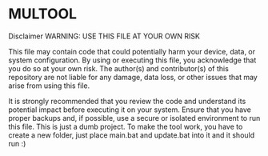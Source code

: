 # MULTOOL
Disclaimer WARNING: USE THIS FILE AT YOUR OWN RISK

This file may contain code that could potentially harm your device, data, or system configuration. By using or executing this file, you acknowledge that you do so at your own risk. The author(s) and contributor(s) of this repository are not liable for any damage, data loss, or other issues that may arise from using this file.

It is strongly recommended that you review the code and understand its potential impact before executing it on your system. Ensure that you have proper backups and, if possible, use a secure or isolated environment to run this file. This is just a dumb project.
To make the tool work, you have to create a new folder, just place main.bat and update.bat into it and it should run :)
